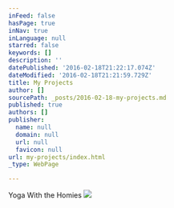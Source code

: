 ```yaml
---
inFeed: false
hasPage: true
inNav: true
inLanguage: null
starred: false
keywords: []
description: ''
datePublished: '2016-02-18T21:22:17.074Z'
dateModified: '2016-02-18T21:21:59.729Z'
title: My Projects
author: []
sourcePath: _posts/2016-02-18-my-projects.md
published: true
authors: []
publisher:
  name: null
  domain: null
  url: null
  favicon: null
url: my-projects/index.html
_type: WebPage

---
```

Yoga With the Homies
![](https://the-grid-user-content.s3-us-west-2.amazonaws.com/fb83a3eb-6ac3-4e6e-a3f4-eb5b6d4fca85.jpg)